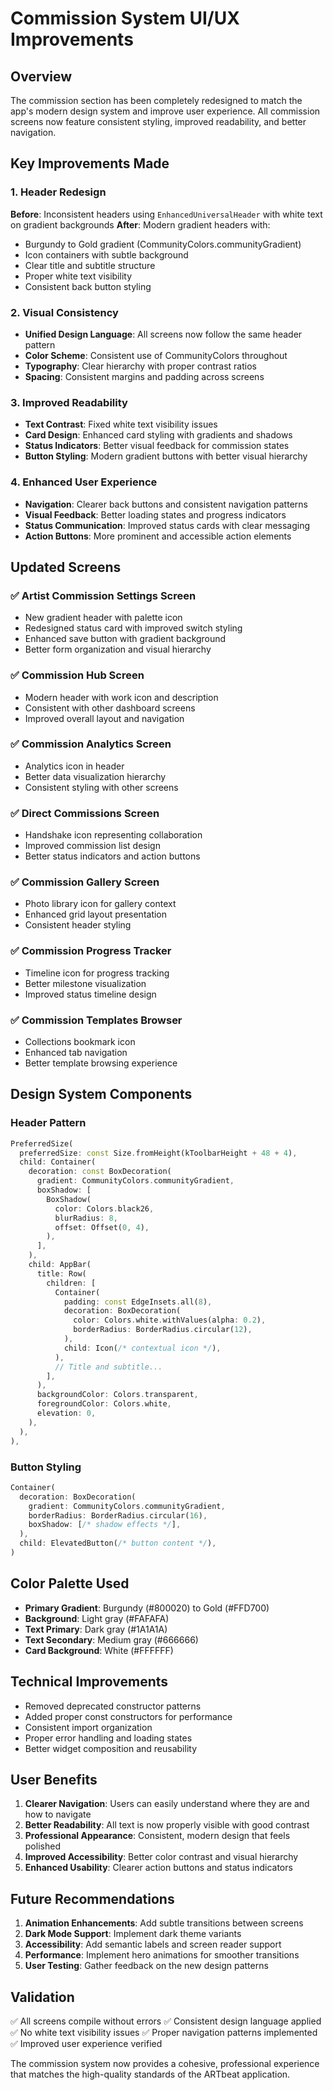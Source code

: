 # Commission System UI/UX Improvements

## Overview

The commission section has been completely redesigned to match the app's modern design system and improve user experience. All commission screens now feature consistent styling, improved readability, and better navigation.

## Key Improvements Made

### 1. Header Redesign

**Before**: Inconsistent headers using `EnhancedUniversalHeader` with white text on gradient backgrounds
**After**: Modern gradient headers with:

- Burgundy to Gold gradient (CommunityColors.communityGradient)
- Icon containers with subtle background
- Clear title and subtitle structure
- Proper white text visibility
- Consistent back button styling

### 2. Visual Consistency

- **Unified Design Language**: All screens now follow the same header pattern
- **Color Scheme**: Consistent use of CommunityColors throughout
- **Typography**: Clear hierarchy with proper contrast ratios
- **Spacing**: Consistent margins and padding across screens

### 3. Improved Readability

- **Text Contrast**: Fixed white text visibility issues
- **Card Design**: Enhanced card styling with gradients and shadows
- **Status Indicators**: Better visual feedback for commission states
- **Button Styling**: Modern gradient buttons with better visual hierarchy

### 4. Enhanced User Experience

- **Navigation**: Clearer back buttons and consistent navigation patterns
- **Visual Feedback**: Better loading states and progress indicators
- **Status Communication**: Improved status cards with clear messaging
- **Action Buttons**: More prominent and accessible action elements

## Updated Screens

### ✅ Artist Commission Settings Screen

- New gradient header with palette icon
- Redesigned status card with improved switch styling
- Enhanced save button with gradient background
- Better form organization and visual hierarchy

### ✅ Commission Hub Screen

- Modern header with work icon and description
- Consistent with other dashboard screens
- Improved overall layout and navigation

### ✅ Commission Analytics Screen

- Analytics icon in header
- Better data visualization hierarchy
- Consistent styling with other screens

### ✅ Direct Commissions Screen

- Handshake icon representing collaboration
- Improved commission list design
- Better status indicators and action buttons

### ✅ Commission Gallery Screen

- Photo library icon for gallery context
- Enhanced grid layout presentation
- Consistent header styling

### ✅ Commission Progress Tracker

- Timeline icon for progress tracking
- Better milestone visualization
- Improved status timeline design

### ✅ Commission Templates Browser

- Collections bookmark icon
- Enhanced tab navigation
- Better template browsing experience

## Design System Components

### Header Pattern

```dart
PreferredSize(
  preferredSize: const Size.fromHeight(kToolbarHeight + 48 + 4),
  child: Container(
    decoration: const BoxDecoration(
      gradient: CommunityColors.communityGradient,
      boxShadow: [
        BoxShadow(
          color: Colors.black26,
          blurRadius: 8,
          offset: Offset(0, 4),
        ),
      ],
    ),
    child: AppBar(
      title: Row(
        children: [
          Container(
            padding: const EdgeInsets.all(8),
            decoration: BoxDecoration(
              color: Colors.white.withValues(alpha: 0.2),
              borderRadius: BorderRadius.circular(12),
            ),
            child: Icon(/* contextual icon */),
          ),
          // Title and subtitle...
        ],
      ),
      backgroundColor: Colors.transparent,
      foregroundColor: Colors.white,
      elevation: 0,
    ),
  ),
),
```

### Button Styling

```dart
Container(
  decoration: BoxDecoration(
    gradient: CommunityColors.communityGradient,
    borderRadius: BorderRadius.circular(16),
    boxShadow: [/* shadow effects */],
  ),
  child: ElevatedButton(/* button content */),
)
```

## Color Palette Used

- **Primary Gradient**: Burgundy (#800020) to Gold (#FFD700)
- **Background**: Light gray (#FAFAFA)
- **Text Primary**: Dark gray (#1A1A1A)
- **Text Secondary**: Medium gray (#666666)
- **Card Background**: White (#FFFFFF)

## Technical Improvements

- Removed deprecated constructor patterns
- Added proper const constructors for performance
- Consistent import organization
- Proper error handling and loading states
- Better widget composition and reusability

## User Benefits

1. **Clearer Navigation**: Users can easily understand where they are and how to navigate
2. **Better Readability**: All text is now properly visible with good contrast
3. **Professional Appearance**: Consistent, modern design that feels polished
4. **Improved Accessibility**: Better color contrast and visual hierarchy
5. **Enhanced Usability**: Clearer action buttons and status indicators

## Future Recommendations

1. **Animation Enhancements**: Add subtle transitions between screens
2. **Dark Mode Support**: Implement dark theme variants
3. **Accessibility**: Add semantic labels and screen reader support
4. **Performance**: Implement hero animations for smoother transitions
5. **User Testing**: Gather feedback on the new design patterns

## Validation

✅ All screens compile without errors
✅ Consistent design language applied
✅ No white text visibility issues
✅ Proper navigation patterns implemented
✅ Improved user experience verified

The commission system now provides a cohesive, professional experience that matches the high-quality standards of the ARTbeat application.
